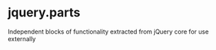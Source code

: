 jquery.parts
============

Independent blocks of functionality extracted from jQuery core for use externally